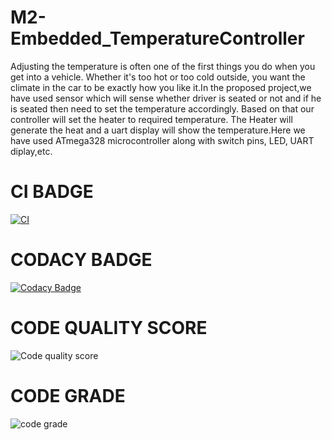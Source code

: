 # M2-Embedded_TemperatureController

Adjusting the temperature is often one of the first things you do when you get into a vehicle. Whether it's too hot or too cold outside, you want the climate in the car to be exactly how you like it.In the proposed project,we have used sensor which will sense whether driver is seated or not and if he is seated then need to set the temperature accordingly. Based on that our controller will set the heater to required temperature. The Heater will generate the heat and a uart display will show the temperature.Here we have used ATmega328 microcontroller along with switch pins, LED, UART diplay,etc.

# CI BADGE

[![CI](https://github.com/charlie-25/M2-Embedded_TemperatureController/actions/workflows/main.yml/badge.svg)](https://github.com/charlie-25/M2-Embedded_TemperatureController/actions/workflows/main.yml)

# CODACY BADGE

[![Codacy Badge](https://app.codacy.com/project/badge/Grade/7ba20839d6c441fcad15ffd3cb6b5a55)](https://www.codacy.com/gh/charlie-25/M2-Embedded_TemperatureController/dashboard?utm_source=github.com&amp;utm_medium=referral&amp;utm_content=charlie-25/M2-Embedded_TemperatureController&amp;utm_campaign=Badge_Grade)

# CODE QUALITY SCORE

![Code quality score](https://api.codiga.io/project/30141/score/svg)

# CODE GRADE

![code grade](https://api.codiga.io/project/30141/status/svg)


